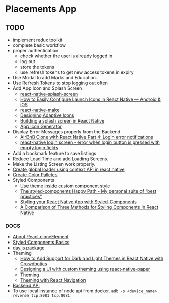 # Placements App

## TODO

- implement redux toolkit
- complete basic workflow
- proper authentication
  - check whether the user is already logged in
  - log out
  - store the tokens
  - use refresh tokens to get new access tokens in expiry
- Use Modal to add Marks and Education.
- Use Refresh Tokens to stop logging out often
- Add App Icon and Splash Screen
  - [react-native-splash-screen](https://www.npmjs.com/package/react-native-splash-screen)
  - [How to Easily Configure Launch Icons in React Native — Android & iOS](https://medium.com/react-native-training/how-to-easily-configure-launch-icons-in-react-native-android-ios-2e1f351496ed)
  - [react-native-make](https://github.com/bamlab/react-native-make)
  - [Designing Adaptive Icons](https://medium.com/google-design/designing-adaptive-icons-515af294c783)
  - [Building a splash screen in React Native](https://blog.logrocket.com/building-a-splash-screen-in-react-native/)
  - [App icon Generator](https://appicon.co/)
- Display Error Messages properly from the Backend
  - [AirBnB Clone with React Native Part 4: Login error notifications](https://heartbeat.fritz.ai/airbnb-clone-with-react-native-part-4-login-error-notifications-580beb4fc03c)
  - [react-native login screen - error when login button is pressed with empty login fields](https://stackoverflow.com/questions/53787767/react-native-login-screen-error-when-login-button-is-pressed-with-empty-login)
- Add a bookmark feature to save listings
- Reduce Load Time and add Loading Screens.
- Make the Listing Screen work properly.
- [Create global loader using context API in react native](https://medium.com/@jaythummar85/create-global-loader-using-context-api-in-react-native-4f5875c96472)
- [Create Color Palletes](https://coolors.co/)
- Styled Components
  - [Use theme inside custom component style](https://github.com/callstack/react-native-paper/issues/1837)
  - [The styled-components Happy Path - My personal suite of “best practices”](https://www.joshwcomeau.com/css/styled-components/)
  - [Styling your React Native App with Styled-Components](https://javascript.plainenglish.io/styling-your-react-native-app-with-styled-components-6939afde3d2f)
  - [A Comparison of Three Methods for Styling Components in React Native](https://blog.echobind.com/a-comparison-of-three-methods-for-styling-components-in-react-native-88ece2fdcdea)

### DOCS

- [About React.cloneElement](https://medium.com/trabe/advanced-composition-in-react-cloneelement-hocs-and-renderprops-a20971aec50e)
- [Styled Components Basics](https://styled-components.com/docs/basics)
- [day.js package](https://github.com/iamkun/dayjs)
- Theming
  - [How to Add Support for Dark and Light Themes in React Native with Crowdbotics](https://blog.crowdbotics.com/how-to-add-support-for-dark-and-light-themes-in-react-native-apps/)
  - [Designing a UI with custom theming using react-native-paper](https://blog.logrocket.com/designing-a-ui-with-custom-theming-using-react-native-paper/)
  - [Theming](https://callstack.github.io/react-native-paper/theming.html)
  - [Theming with React Navigation](https://callstack.github.io/react-native-paper/theming-with-react-navigation.html)
- [Backend API](https://github.com/Mugilan-Codes/placements-api)
- To use local instance of node api from docker. `adb -s <device_name> reverse tcp:8081 tcp:8081`
